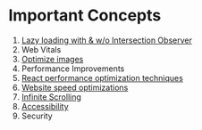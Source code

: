 # Important Concepts

1) [Lazy loading with & w/o Intersection Observer](https://imagekit.io/blog/lazy-loading-images-complete-guide/#what-is-image-lazy-loading)
2) Web Vitals
3) [Optimize images](https://www.hostinger.in/tutorials/complete-guide-to-image-optimization)
4) Performance Improvements
5) [React performance optimization techniques](https://www.freecodecamp.org/news/react-performance-optimization-techniques/)
6) [Website speed optimizations](https://www.hostinger.in/tutorials/website-speed-optimization)
7) [Infinite Scrolling](https://dev.to/vishnusatheesh/exploring-infinite-scroll-techniques-in-react-1bn0)
8) [Accessibility](https://legacy.reactjs.org/docs/accessibility.html)
9) Security

